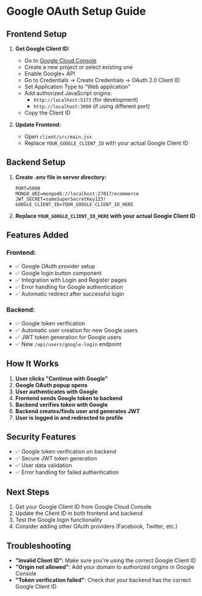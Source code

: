 # Google OAuth Setup Guide

## Frontend Setup

1. **Get Google Client ID:**
   - Go to [Google Cloud Console](https://console.cloud.google.com/)
   - Create a new project or select existing one
   - Enable Google+ API
   - Go to Credentials → Create Credentials → OAuth 2.0 Client ID
   - Set Application Type to "Web application"
   - Add authorized JavaScript origins:
     - `http://localhost:5173` (for development)
     - `http://localhost:3000` (if using different port)
   - Copy the Client ID

2. **Update Frontend:**
   - Open `client/src/main.jsx`
   - Replace `YOUR_GOOGLE_CLIENT_ID` with your actual Google Client ID

## Backend Setup

1. **Create .env file in server directory:**
   ```env
   PORT=5000
   MONGO_URI=mongodb://localhost:27017/ecommerce
   JWT_SECRET=someSuperSecretKey123!
   GOOGLE_CLIENT_ID=YOUR_GOOGLE_CLIENT_ID_HERE
   ```

2. **Replace `YOUR_GOOGLE_CLIENT_ID_HERE` with your actual Google Client ID**

## Features Added

### Frontend:
- ✅ Google OAuth provider setup
- ✅ Google login button component
- ✅ Integration with Login and Register pages
- ✅ Error handling for Google authentication
- ✅ Automatic redirect after successful login

### Backend:
- ✅ Google token verification
- ✅ Automatic user creation for new Google users
- ✅ JWT token generation for Google users
- ✅ New `/api/users/google-login` endpoint

## How It Works

1. **User clicks "Continue with Google"**
2. **Google OAuth popup opens**
3. **User authenticates with Google**
4. **Frontend sends Google token to backend**
5. **Backend verifies token with Google**
6. **Backend creates/finds user and generates JWT**
7. **User is logged in and redirected to profile**

## Security Features

- ✅ Google token verification on backend
- ✅ Secure JWT token generation
- ✅ User data validation
- ✅ Error handling for failed authentication

## Next Steps

1. Get your Google Client ID from Google Cloud Console
2. Update the Client ID in both frontend and backend
3. Test the Google login functionality
4. Consider adding other OAuth providers (Facebook, Twitter, etc.)

## Troubleshooting

- **"Invalid Client ID"**: Make sure you're using the correct Google Client ID
- **"Origin not allowed"**: Add your domain to authorized origins in Google Console
- **"Token verification failed"**: Check that your backend has the correct Google Client ID 